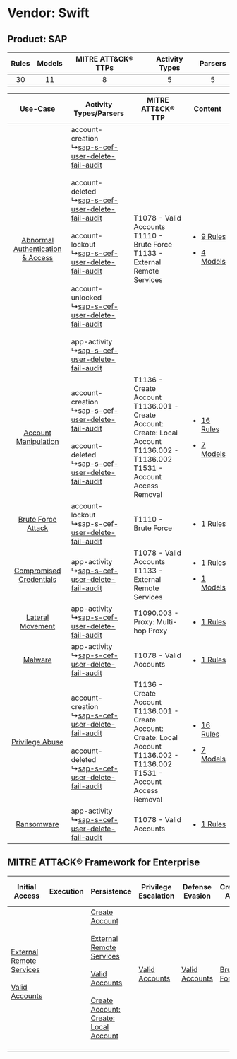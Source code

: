 Vendor: Swift
=============
Product: SAP
------------
| Rules | Models | MITRE ATT&CK® TTPs | Activity Types | Parsers |
|:-----:|:------:|:------------------:|:--------------:|:-------:|
|  30   |   11   |         8          |       5        |    5    |

|    Use-Case    | Activity Types/Parsers    | MITRE ATT&CK® TTP    | Content    |
|:----:| ---- | ---- | ---- |
| [Abnormal Authentication & Access](../../../UseCases/uc_abnormal_authentication_&_access.md) |  account-creation<br> ↳[sap-s-cef-user-delete-fail-audit](Ps/pC_sapscefuserdeletefailaudit.md)<br><br> account-deleted<br> ↳[sap-s-cef-user-delete-fail-audit](Ps/pC_sapscefuserdeletefailaudit.md)<br><br> account-lockout<br> ↳[sap-s-cef-user-delete-fail-audit](Ps/pC_sapscefuserdeletefailaudit.md)<br><br> account-unlocked<br> ↳[sap-s-cef-user-delete-fail-audit](Ps/pC_sapscefuserdeletefailaudit.md)<br><br> app-activity<br> ↳[sap-s-cef-user-delete-fail-audit](Ps/pC_sapscefuserdeletefailaudit.md)<br> | T1078 - Valid Accounts<br>T1110 - Brute Force<br>T1133 - External Remote Services<br>    | [<ul><li>9 Rules</li></ul><ul><li>4 Models</li></ul>](RM/r_m_swift_sap_Abnormal_Authentication_&_Access.md) |
|    [Account Manipulation](../../../UseCases/uc_account_manipulation.md)    |  account-creation<br> ↳[sap-s-cef-user-delete-fail-audit](Ps/pC_sapscefuserdeletefailaudit.md)<br><br> account-deleted<br> ↳[sap-s-cef-user-delete-fail-audit](Ps/pC_sapscefuserdeletefailaudit.md)<br>    | T1136 - Create Account<br>T1136.001 - Create Account: Create: Local Account<br>T1136.002 - T1136.002<br>T1531 - Account Access Removal<br> | [<ul><li>16 Rules</li></ul><ul><li>7 Models</li></ul>](RM/r_m_swift_sap_Account_Manipulation.md)    |
|    [Brute Force Attack](../../../UseCases/uc_brute_force_attack.md)    |  account-lockout<br> ↳[sap-s-cef-user-delete-fail-audit](Ps/pC_sapscefuserdeletefailaudit.md)<br>    | T1110 - Brute Force<br>    | [<ul><li>1 Rules</li></ul>](RM/r_m_swift_sap_Brute_Force_Attack.md)    |
|          [Compromised Credentials](../../../UseCases/uc_compromised_credentials.md)          |  app-activity<br> ↳[sap-s-cef-user-delete-fail-audit](Ps/pC_sapscefuserdeletefailaudit.md)<br>    | T1078 - Valid Accounts<br>T1133 - External Remote Services<br>    | [<ul><li>1 Rules</li></ul><ul><li>1 Models</li></ul>](RM/r_m_swift_sap_Compromised_Credentials.md)          |
|    [Lateral Movement](../../../UseCases/uc_lateral_movement.md)    |  app-activity<br> ↳[sap-s-cef-user-delete-fail-audit](Ps/pC_sapscefuserdeletefailaudit.md)<br>    | T1090.003 - Proxy: Multi-hop Proxy<br>    | [<ul><li>1 Rules</li></ul>](RM/r_m_swift_sap_Lateral_Movement.md)    |
|    [Malware](../../../UseCases/uc_malware.md)    |  app-activity<br> ↳[sap-s-cef-user-delete-fail-audit](Ps/pC_sapscefuserdeletefailaudit.md)<br>    | T1078 - Valid Accounts<br>    | [<ul><li>1 Rules</li></ul>](RM/r_m_swift_sap_Malware.md)    |
|    [Privilege Abuse](../../../UseCases/uc_privilege_abuse.md)    |  account-creation<br> ↳[sap-s-cef-user-delete-fail-audit](Ps/pC_sapscefuserdeletefailaudit.md)<br><br> account-deleted<br> ↳[sap-s-cef-user-delete-fail-audit](Ps/pC_sapscefuserdeletefailaudit.md)<br>    | T1136 - Create Account<br>T1136.001 - Create Account: Create: Local Account<br>T1136.002 - T1136.002<br>T1531 - Account Access Removal<br> | [<ul><li>16 Rules</li></ul><ul><li>7 Models</li></ul>](RM/r_m_swift_sap_Privilege_Abuse.md)    |
|    [Ransomware](../../../UseCases/uc_ransomware.md)    |  app-activity<br> ↳[sap-s-cef-user-delete-fail-audit](Ps/pC_sapscefuserdeletefailaudit.md)<br>    | T1078 - Valid Accounts<br>    | [<ul><li>1 Rules</li></ul>](RM/r_m_swift_sap_Ransomware.md)    |

MITRE ATT&CK® Framework for Enterprise
--------------------------------------
| Initial Access                                                                                                                                   | Execution | Persistence                                                                                                                                                                                                                                                                                                       | Privilege Escalation                                                | Defense Evasion                                                     | Credential Access                                                | Discovery | Lateral Movement | Collection | Command and Control                                                                                                                       | Exfiltration | Impact                                                                      |
| ------------------------------------------------------------------------------------------------------------------------------------------------ | --------- | ----------------------------------------------------------------------------------------------------------------------------------------------------------------------------------------------------------------------------------------------------------------------------------------------------------------- | ------------------------------------------------------------------- | ------------------------------------------------------------------- | ---------------------------------------------------------------- | --------- | ---------------- | ---------- | ----------------------------------------------------------------------------------------------------------------------------------------- | ------------ | --------------------------------------------------------------------------- |
| [External Remote Services](https://attack.mitre.org/techniques/T1133)<br><br>[Valid Accounts](https://attack.mitre.org/techniques/T1078)<br><br> |           | [Create Account](https://attack.mitre.org/techniques/T1136)<br><br>[External Remote Services](https://attack.mitre.org/techniques/T1133)<br><br>[Valid Accounts](https://attack.mitre.org/techniques/T1078)<br><br>[Create Account: Create: Local Account](https://attack.mitre.org/techniques/T1136/001)<br><br> | [Valid Accounts](https://attack.mitre.org/techniques/T1078)<br><br> | [Valid Accounts](https://attack.mitre.org/techniques/T1078)<br><br> | [Brute Force](https://attack.mitre.org/techniques/T1110)<br><br> |           |                  |            | [Proxy: Multi-hop Proxy](https://attack.mitre.org/techniques/T1090/003)<br><br>[Proxy](https://attack.mitre.org/techniques/T1090)<br><br> |              | [Account Access Removal](https://attack.mitre.org/techniques/T1531)<br><br> |